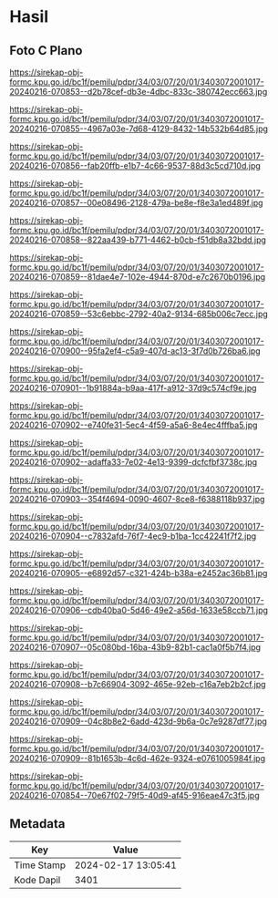 # Hasil

## Foto C Plano

https://sirekap-obj-formc.kpu.go.id/bc1f/pemilu/pdpr/34/03/07/20/01/3403072001017-20240216-070853--d2b78cef-db3e-4dbc-833c-380742ecc663.jpg

https://sirekap-obj-formc.kpu.go.id/bc1f/pemilu/pdpr/34/03/07/20/01/3403072001017-20240216-070855--4967a03e-7d68-4129-8432-14b532b64d85.jpg

https://sirekap-obj-formc.kpu.go.id/bc1f/pemilu/pdpr/34/03/07/20/01/3403072001017-20240216-070856--fab20ffb-e1b7-4c66-9537-88d3c5cd710d.jpg

https://sirekap-obj-formc.kpu.go.id/bc1f/pemilu/pdpr/34/03/07/20/01/3403072001017-20240216-070857--00e08496-2128-479a-be8e-f8e3a1ed489f.jpg

https://sirekap-obj-formc.kpu.go.id/bc1f/pemilu/pdpr/34/03/07/20/01/3403072001017-20240216-070858--822aa439-b771-4462-b0cb-f51db8a32bdd.jpg

https://sirekap-obj-formc.kpu.go.id/bc1f/pemilu/pdpr/34/03/07/20/01/3403072001017-20240216-070859--81dae4e7-102e-4944-870d-e7c2670b0196.jpg

https://sirekap-obj-formc.kpu.go.id/bc1f/pemilu/pdpr/34/03/07/20/01/3403072001017-20240216-070859--53c6ebbc-2792-40a2-9134-685b006c7ecc.jpg

https://sirekap-obj-formc.kpu.go.id/bc1f/pemilu/pdpr/34/03/07/20/01/3403072001017-20240216-070900--95fa2ef4-c5a9-407d-ac13-3f7d0b726ba6.jpg

https://sirekap-obj-formc.kpu.go.id/bc1f/pemilu/pdpr/34/03/07/20/01/3403072001017-20240216-070901--1b91884a-b9aa-417f-a912-37d9c574cf9e.jpg

https://sirekap-obj-formc.kpu.go.id/bc1f/pemilu/pdpr/34/03/07/20/01/3403072001017-20240216-070902--e740fe31-5ec4-4f59-a5a6-8e4ec4fffba5.jpg

https://sirekap-obj-formc.kpu.go.id/bc1f/pemilu/pdpr/34/03/07/20/01/3403072001017-20240216-070902--adaffa33-7e02-4e13-9399-dcfcfbf3738c.jpg

https://sirekap-obj-formc.kpu.go.id/bc1f/pemilu/pdpr/34/03/07/20/01/3403072001017-20240216-070903--354f4694-0090-4607-8ce8-f6388118b937.jpg

https://sirekap-obj-formc.kpu.go.id/bc1f/pemilu/pdpr/34/03/07/20/01/3403072001017-20240216-070904--c7832afd-76f7-4ec9-b1ba-1cc42241f7f2.jpg

https://sirekap-obj-formc.kpu.go.id/bc1f/pemilu/pdpr/34/03/07/20/01/3403072001017-20240216-070905--e6892d57-c321-424b-b38a-e2452ac36b81.jpg

https://sirekap-obj-formc.kpu.go.id/bc1f/pemilu/pdpr/34/03/07/20/01/3403072001017-20240216-070906--cdb40ba0-5d46-49e2-a56d-1633e58ccb71.jpg

https://sirekap-obj-formc.kpu.go.id/bc1f/pemilu/pdpr/34/03/07/20/01/3403072001017-20240216-070907--05c080bd-16ba-43b9-82b1-cac1a0f5b7f4.jpg

https://sirekap-obj-formc.kpu.go.id/bc1f/pemilu/pdpr/34/03/07/20/01/3403072001017-20240216-070908--b7c66904-3092-465e-92eb-c16a7eb2b2cf.jpg

https://sirekap-obj-formc.kpu.go.id/bc1f/pemilu/pdpr/34/03/07/20/01/3403072001017-20240216-070909--04c8b8e2-6add-423d-9b6a-0c7e9287df77.jpg

https://sirekap-obj-formc.kpu.go.id/bc1f/pemilu/pdpr/34/03/07/20/01/3403072001017-20240216-070909--81b1653b-4c6d-462e-9324-e0761005984f.jpg

https://sirekap-obj-formc.kpu.go.id/bc1f/pemilu/pdpr/34/03/07/20/01/3403072001017-20240216-070854--70e67f02-79f5-40d9-af45-916eae47c3f5.jpg


## Metadata

| Key        | Value               |
| ---------- | ------------------- |
| Time Stamp | 2024-02-17 13:05:41 |
| Kode Dapil | 3401                |



